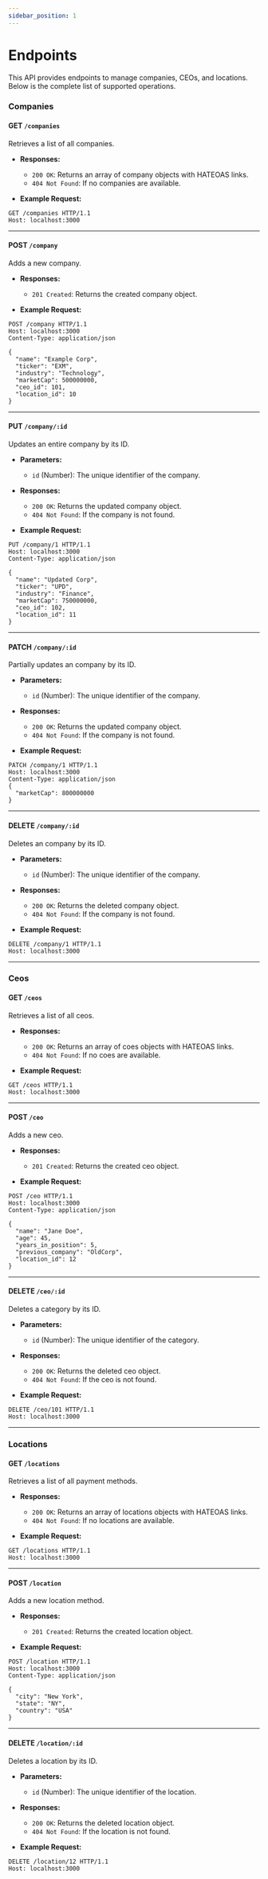 ```yaml
---
sidebar_position: 1
---
```

# Endpoints

This API provides endpoints to manage companies, CEOs, and locations. Below is the complete list of supported operations.

### **Companies**

#### **GET `/companies`**
Retrieves a list of all companies.

- **Responses:**
  - `200 OK`: Returns an array of company objects with HATEOAS links.
  - `404 Not Found`: If no companies are available.

- **Example Request:**
```http
GET /companies HTTP/1.1
Host: localhost:3000
```

---

#### **POST `/company`**
Adds a new company.

- **Responses:**
  - `201 Created`: Returns the created company object.

- **Example Request:**
```http
POST /company HTTP/1.1
Host: localhost:3000
Content-Type: application/json

{
  "name": "Example Corp",
  "ticker": "EXM",
  "industry": "Technology",
  "marketCap": 500000000,
  "ceo_id": 101,
  "location_id": 10
}
```

---

#### **PUT `/company/:id`**
Updates an entire company by its ID.

- **Parameters:**
  - `id` (Number): The unique identifier of the company.

- **Responses:**
  - `200 OK`: Returns the updated company object.
  - `404 Not Found`: If the company is not found.

- **Example Request:**
```http
PUT /company/1 HTTP/1.1
Host: localhost:3000
Content-Type: application/json

{
  "name": "Updated Corp",
  "ticker": "UPD",
  "industry": "Finance",
  "marketCap": 750000000,
  "ceo_id": 102,
  "location_id": 11
}
```

---

#### **PATCH `/company/:id`**
Partially updates an company by its ID.

- **Parameters:**
  - `id` (Number): The unique identifier of the company.

- **Responses:**
  - `200 OK`: Returns the updated company object.
  - `404 Not Found`: If the company is not found.

- **Example Request:**
```http
PATCH /company/1 HTTP/1.1
Host: localhost:3000
Content-Type: application/json
{
  "marketCap": 800000000
}
```

---

#### **DELETE `/company/:id`**
Deletes an company by its ID.

- **Parameters:**
  - `id` (Number): The unique identifier of the company.

- **Responses:**
  - `200 OK`: Returns the deleted company object.
  - `404 Not Found`: If the company is not found.

- **Example Request:**
```http
DELETE /company/1 HTTP/1.1
Host: localhost:3000
```

---

### **Ceos**

#### **GET `/ceos`**
Retrieves a list of all ceos.

- **Responses:**
  - `200 OK`: Returns an array of coes objects with HATEOAS links.
  - `404 Not Found`: If no coes are available.

- **Example Request:**
```http
GET /ceos HTTP/1.1
Host: localhost:3000
```

---

#### **POST `/ceo`**
Adds a new ceo.

- **Responses:**
  - `201 Created`: Returns the created ceo object.

- **Example Request:**
```http
POST /ceo HTTP/1.1
Host: localhost:3000
Content-Type: application/json

{
  "name": "Jane Doe",
  "age": 45,
  "years_in_position": 5,
  "previous_company": "OldCorp",
  "location_id": 12
}
```

---

#### **DELETE `/ceo/:id`**
Deletes a category by its ID.

- **Parameters:**
  - `id` (Number): The unique identifier of the category.

- **Responses:**
  - `200 OK`: Returns the deleted ceo object.
  - `404 Not Found`: If the ceo is not found.

- **Example Request:**
```http
DELETE /ceo/101 HTTP/1.1
Host: localhost:3000
```

---

### **Locations**

#### **GET `/locations`**
Retrieves a list of all payment methods.

- **Responses:**
  - `200 OK`: Returns an array of locations objects with HATEOAS links.
  - `404 Not Found`: If no locations are available.

- **Example Request:**
```http
GET /locations HTTP/1.1
Host: localhost:3000
```

---

#### **POST `/location`**
Adds a new location method.

- **Responses:**
  - `201 Created`: Returns the created location object.

- **Example Request:**
```http
POST /location HTTP/1.1
Host: localhost:3000
Content-Type: application/json

{
  "city": "New York",
  "state": "NY",
  "country": "USA"
}
```

---

#### **DELETE `/location/:id`**
Deletes a location by its ID.

- **Parameters:**
  - `id` (Number): The unique identifier of the location.

- **Responses:**
  - `200 OK`: Returns the deleted location object.
  - `404 Not Found`: If the location is not found.

- **Example Request:**
```http
DELETE /location/12 HTTP/1.1
Host: localhost:3000
```